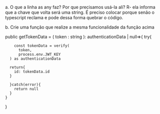a. O que a linha as any faz? Por que precisamos usá-la ali?
R- ela informa que a chave que volta será uma string. É preciso colocar porque senão o typescript reclama e pode dessa forma quebrar o código.

b. Crie uma função que realize a mesma funcionalidade da função acima

public getTokenData = (
      token : string
    ): authenticationData | null=>{
      try{

        const tokenData = verify(
          token,
          process.env.JWT_KEY
      ) as authenticationData

      return{
        id: tokenData.id
      } 

      }catch(error){
        return null
      }
    }
  }